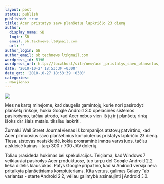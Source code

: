 ```yaml
---
layout: post
status: publish
published: true
title: Acer pristatys savo planšetus lapkričio 23 dieną
author:
  display_name: SB
  login: SB
  email: sb.technews.lt@gmail.com
  url: ''
author_login: SB
author_email: sb.technews.lt@gmail.com
wordpress_id: 5196
wordpress_url: http://localhost/site/new/acer_pristatys_savo_plansetus_lapkricio_23_diena/
date: '2010-10-27 18:53:39 +0300'
date_gmt: '2010-10-27 18:53:39 +0300'
categories:
- Naujienos
---
```

<div class="imgright"><img src="http://www.ipix.lt/images/94494036.jpg"  /></div>
<p>Mes ne kartą minėjome, kad daugelis gamintojų, kurie nori pasirodyti planšetų rinkoje, laukia Google Android 3.0 operacinės sistemos pasirodymo, tačiau atrodo, kad Acer nebus vieni iš jų ir į planšetų rinką įšoks dar šiais metais, tiksliau lapkritį.</p>
<p>Žurnalui Wall Street Journal vienas iš kompanijos atstovų patvirtino, kad Acer pirmuosius savo planšetinius kompiuterius pristatys lapkričio 23 dieną. Tiesa, atstovas neatskleidė, kokia programinė įranga varys juos, tačiau atskleidė kainas – tarp 300 ir 700 JAV dolerių.</p>
<p>Toliau prasideda laukimas bei spekuliacijos. Teigiama, kad Windows 7 veikiausiai pasirodys Acer produktuose, tuo tarpu dėl Google Android 2.2 lieka didelis klaustukas. Patys Google pripažino, kad ši Android versija nėra pritaikyta planšetiniams kompiuteriams. Kita vertus, galimas Galaxy Tab variantas - starte Android 2.2, vėliau galimybė atsinaujinti į Android 3.0.<br /></p>
